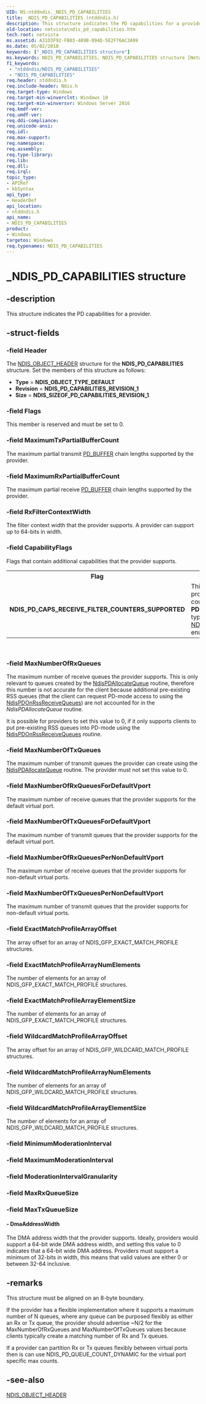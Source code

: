 ```yaml
---
UID: NS:ntddndis._NDIS_PD_CAPABILITIES
title: _NDIS_PD_CAPABILITIES (ntddndis.h)
description: This structure indicates the PD capabilities for a provider.
old-location: netvista\ndis_pd_capabilities.htm
tech.root: netvista
ms.assetid: A31D3F92-FB03-489B-894D-5E2F76AC3A99
ms.date: 05/02/2018
keywords: ["_NDIS_PD_CAPABILITIES structure"]
ms.keywords: NDIS_PD_CAPABILITIES, NDIS_PD_CAPABILITIES structure [Network Drivers Starting with Windows Vista], _NDIS_PD_CAPABILITIES, netvista.ndis_pd_capabilities, ntddndis/NDIS_PD_CAPABILITIES
f1_keywords:
 - "ntddndis/NDIS_PD_CAPABILITIES"
 - "NDIS_PD_CAPABILITIES"
req.header: ntddndis.h
req.include-header: Ndis.h
req.target-type: Windows
req.target-min-winverclnt: Windows 10
req.target-min-winversvr: Windows Server 2016
req.kmdf-ver: 
req.umdf-ver: 
req.ddi-compliance: 
req.unicode-ansi: 
req.idl: 
req.max-support: 
req.namespace: 
req.assembly: 
req.type-library: 
req.lib: 
req.dll: 
req.irql: 
topic_type:
- APIRef
- kbSyntax
api_type:
- HeaderDef
api_location:
- ntddndis.h
api_name:
- NDIS_PD_CAPABILITIES
product:
- Windows
targetos: Windows
req.typenames: NDIS_PD_CAPABILITIES
---
```


# _NDIS_PD_CAPABILITIES structure


## -description


This structure indicates the PD capabilities for a provider.


## -struct-fields




### -field Header

The <a href="https://docs.microsoft.com/windows-hardware/drivers/ddi/ntddndis/ns-ntddndis-_ndis_object_header">NDIS_OBJECT_HEADER</a> structure for the <b>NDIS_PD_CAPABILITIES</b> structure. Set the members of this structure as follows:

<ul>
<li><b>Type</b> = <b>NDIS_OBJECT_TYPE_DEFAULT</b></li>
<li><b>Revision</b> = <b>NDIS_PD_CAPABILITIES_REVISION_1</b></li>
<li><b>Size</b> = <b>NDIS_SIZEOF_PD_CAPABILITIES_REVISION_1</b></li>
</ul>

### -field Flags

This member is reserved and must be set to 0.


### -field MaximumTxPartialBufferCount

The maximum partial transmit <a href="https://docs.microsoft.com/windows-hardware/drivers/ddi/ndis/ns-ndis-_pd_buffer">PD_BUFFER</a> chain lengths supported by the provider.


### -field MaximumRxPartialBufferCount

The maximum partial receive <a href="https://docs.microsoft.com/windows-hardware/drivers/ddi/ndis/ns-ndis-_pd_buffer">PD_BUFFER</a> chain lengths supported by the provider.


### -field RxFilterContextWidth

The filter context width that the provider supports. A provider can support up to 64-bits in width.


### -field CapabilityFlags

Flags that contain additional capabilities that the provider supports.

<table>
<tr>
<th>Flag</th>
<th>Description</th>
</tr>
<tr>
<td><b>NDIS_PD_CAPS_RECEIVE_FILTER_COUNTERS_SUPPORTED</b></td>
<td>This flag indicates that the provider supports creation of counters with the <b>PDCounterTypeReceiveFilter</b> type that is part of the <a href="https://docs.microsoft.com/windows-hardware/drivers/ddi/ndis/ne-ndis-ndis_pd_counter_type">NDIS_PD_COUNTER</a> enumeration</td>
</tr>
</table>
 


### -field MaxNumberOfRxQueues

The maximum number of receive queues the provider supports. This is only relevant to queues created by the  <a href="https://docs.microsoft.com/windows-hardware/drivers/ddi/ndis/nc-ndis-ndis_pd_allocate_queue">NdisPDAllocateQueue</a> routine, therefore this number is not accurate for the client because additional pre-existing RSS queues (that the client can request PD-mode access to using the <a href="https://docs.microsoft.com/windows-hardware/drivers/ddi/ntddndis/index">NdisPDOnRssReceiveQueues</a>) are not accounted for in the <i>NdisPDAllocateQueue</i> routine.

It is possible for providers to set this value to 0, if it only supports clients to put pre-existing RSS queues into PD-mode using the <a href="https://docs.microsoft.com/windows-hardware/drivers/ddi/ntddndis/index">NdisPDOnRssReceiveQueues</a> routine.


### -field MaxNumberOfTxQueues

The maximum number of transmit queues the provider can create using the <a href="https://docs.microsoft.com/windows-hardware/drivers/ddi/ndis/nc-ndis-ndis_pd_allocate_queue">NdisPDAllocateQueue</a> routine. The provider must not set this value to 0.


### -field MaxNumberOfRxQueuesForDefaultVport

The maximum number of receive queues that the provider supports for the default virtual port.


### -field MaxNumberOfTxQueuesForDefaultVport

The maximum number of transmit queues that the provider supports for the default virtual port.


### -field MaxNumberOfRxQueuesPerNonDefaultVport

The maximum number of receive queues that the provider supports for non-default virtual ports.


### -field MaxNumberOfTxQueuesPerNonDefaultVport

The maximum number of transmit queues that the provider supports for non-default virtual ports.


### -field ExactMatchProfileArrayOffset

The array offset for an array of NDIS_GFP_EXACT_MATCH_PROFILE structures.


### -field ExactMatchProfileArrayNumElements

The number of elements for an array of NDIS_GFP_EXACT_MATCH_PROFILE structures.


### -field ExactMatchProfileArrayElementSize

The number of elements for an array of NDIS_GFP_EXACT_MATCH_PROFILE structures.


### -field WildcardMatchProfileArrayOffset

The array offset for an array of NDIS_GFP_WILDCARD_MATCH_PROFILE structures.


### -field WildcardMatchProfileArrayNumElements

The number of elements for an array of NDIS_GFP_WILDCARD_MATCH_PROFILE structures.


### -field WildcardMatchProfileArrayElementSize

The number of elements for an array of NDIS_GFP_WILDCARD_MATCH_PROFILE structures.


### -field MinimumModerationInterval

 


### -field MaximumModerationInterval

 


### -field ModerationIntervalGranularity

 


### -field MaxRxQueueSize

 


### -field MaxTxQueueSize

 




#### - DmaAddressWidth

The DMA address width that the provider supports. Ideally, providers would support a 64-bit wide DMA address width, and setting this value to 0 indicates that a 64-bit wide DMA address. Providers must support a minimum of 32-bits in width, this means that valid values are either 0 or between 32-64 inclusive.


## -remarks



This structure must be aligned on an 8-byte boundary.

If the provider has a flexible implementation where it supports a maximum number of N queues, where any queue can be purposed flexibly as either an Rx or Tx queue, the provider should advertise ~N/2 for the MaxNumberOfRxQueues and MaxNumberOfTxQueues values because clients typically create a matching number of Rx and Tx queues. 

If a provider can partition Rx or Tx queues flexibly between virtual ports then is can use NDIS_PD_QUEUE_COUNT_DYNAMIC for the virtual port specific max counts.




## -see-also




<a href="https://docs.microsoft.com/windows-hardware/drivers/ddi/ntddndis/ns-ntddndis-_ndis_object_header">NDIS_OBJECT_HEADER</a>
 

 

